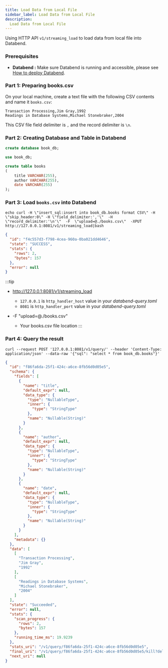 ```yaml
---
title: Load Data from Local File
sidebar_label: Load Data from Local File
description:
  Load Data from Local File
---
```


Using HTTP API `v1/streaming_load` to load data from local file into Databend.

### Prerequisites

* **Databend :** Make sure Databend is running and accessible, please see [How to deploy Databend](/doc/category/deploy-databend).

### Part 1: Preparing books.csv

On your local machine, create a text file with the following CSV contents and name it `books.csv`:

```text title="books.csv"
Transaction Processing,Jim Gray,1992
Readings in Database Systems,Michael Stonebraker,2004
```
This CSV file field delimiter is `,` and the record delimiter is `\n`.

### Part 2: Creating Database and Table in Databend

```sql
create database book_db;
```

```sql
use book_db;
```

```sql
create table books
(
    title VARCHAR(255),
    author VARCHAR(255),
    date VARCHAR(255)
);
```

### Part 3: Load `books.csv` into Databend

```shell title='Request /v1/streaming_load' API
echo curl -H \"insert_sql:insert into book_db.books format CSV\" -H \"skip_header:0\" -H \"field_delimiter:','\"  -H \"record_delimiter:'\n'\"  -F  \"upload=@./books.csv\"  -XPUT http://127.0.0.1:8081/v1/streaming_load|bash

```

```json title='Response'
{
  "id": "f4c557d3-f798-4cea-960a-0ba021dd4646",
  "state": "SUCCESS",
  "stats": {
    "rows": 2,
    "bytes": 157
  },
  "error": null
}
```

:::tip
* http://127.0.0.1:8081/v1/streaming_load
  * `127.0.0.1` is `http_handler_host` value in your *databend-query.toml*
  * `8081` is `http_handler_port` value in your *databend-query.toml*

* -F  \"upload=@./books.csv\"
  * Your books.csv file location 
:::


### Part 4: Query the result

```shell title='Request v1/query API'
curl --request POST '127.0.0.1:8081/v1/query/' --header 'Content-Type: application/json' --data-raw '{"sql": "select * from book_db.books"}'
```

```json title='Response'
{
  "id": "f86fa6da-25f1-424c-a6ce-8fb56d0d05e5",
  "schema": {
    "fields": [
      {
        "name": "title",
        "default_expr": null,
        "data_type": {
          "type": "NullableType",
          "inner": {
            "type": "StringType"
          },
          "name": "Nullable(String)"
        }
      },
      {
        "name": "author",
        "default_expr": null,
        "data_type": {
          "type": "NullableType",
          "inner": {
            "type": "StringType"
          },
          "name": "Nullable(String)"
        }
      },
      {
        "name": "date",
        "default_expr": null,
        "data_type": {
          "type": "NullableType",
          "inner": {
            "type": "StringType"
          },
          "name": "Nullable(String)"
        }
      }
    ],
    "metadata": {}
  },
  "data": [
    [
      "Transaction Processing",
      "Jim Gray",
      "1992"
    ],
    [
      "Readings in Database Systems",
      "Michael Stonebraker",
      "2004"
    ]
  ],
  "state": "Succeeded",
  "error": null,
  "stats": {
    "scan_progress": {
      "rows": 2,
      "bytes": 157
    },
    "running_time_ms": 19.9239
  },
  "stats_uri": "/v1/query/f86fa6da-25f1-424c-a6ce-8fb56d0d05e5",
  "final_uri": "/v1/query/f86fa6da-25f1-424c-a6ce-8fb56d0d05e5/kill?delete=true",
  "next_uri": null
}
```
